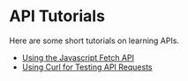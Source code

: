 # API Tutorials

Here are some short tutorials on learning APIs.
- [Using the Javascript Fetch API](/javascript-fetch-api)
- [Using Curl for Testing API Requests](/curl-article)

